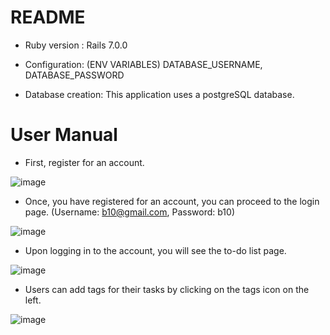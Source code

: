 # README

* Ruby version : Rails 7.0.0

* Configuration: (ENV VARIABLES) DATABASE_USERNAME, DATABASE_PASSWORD 

* Database creation: This application uses a postgreSQL database. 



# User Manual 

* First, register for an account. 

![image](https://user-images.githubusercontent.com/69782911/150816714-c97dcb7b-7a0d-424b-ac08-290848df957e.png)

* Once, you have registered for an account, you can proceed to the login page. (Username: b10@gmail.com, Password: b10) 

![image](https://user-images.githubusercontent.com/69782911/150817146-10ce2158-48de-45cb-ad12-132ed67639ed.png)

* Upon logging in to the account, you will see the to-do list page. 

![image](https://user-images.githubusercontent.com/69782911/150818567-38becfa0-c92d-452c-ba48-a54fb3823dfe.png)

* Users can add tags for their tasks by clicking on the tags icon on the left. 

![image](https://user-images.githubusercontent.com/69782911/150819779-d52f3fea-6a1f-4c5d-853c-66f6f861fc06.png)




